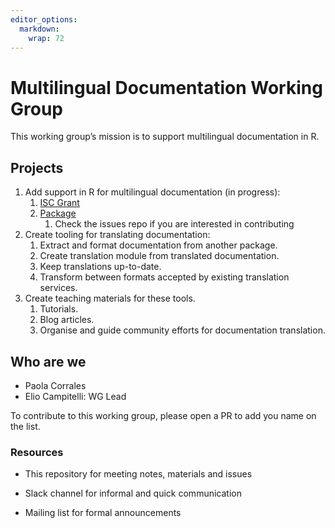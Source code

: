 ```yaml
---
editor_options: 
  markdown: 
    wrap: 72
---
```


# Multilingual Documentation Working Group

This working group’s mission is to support multilingual documentation in
R.

## Projects

1.  Add support in R for multilingual documentation (in progress):
    1.  [ISC
        Grant](https://github.com/eliocamp/rhelpi18n-grant-proposal/blob/main/isc-proposal.pdf)
    2.  [Package](https://github.com/eliocamp/rhelpi18n/)
        1.  Check the issues repo if you are interested in contributing
2.  Create tooling for translating documentation:
    1.  Extract and format documentation from another package.
    2.  Create translation module from translated documentation.
    3.  Keep translations up-to-date.
    4.  Transform between formats accepted by existing translation
        services.
3.  Create teaching materials for these tools.
    1.  Tutorials.
    2.  Blog articles.
    3.  Organise and guide community efforts for documentation
        translation.

## Who are we

-   Paola Corrales
-   Elio Campitelli: WG Lead

To contribute to this working group, please open a PR to add you name on
the list.

### Resources

-   This repository for meeting notes, materials and issues

-   Slack channel for informal and quick communication

-   Mailing list for formal announcements
